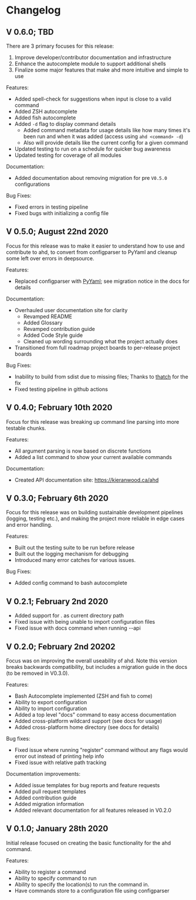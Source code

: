 # Changelog

## V 0.6.0; TBD

There are 3 primary focuses for this release:

1. Improve developer/contributor documentation and infrastructure
2. Enhance the autocomplete module to support additional shells
3. Finalize some major features that make ahd more intuitive and simple to use

Features:

- Added spell-check for suggestions when input is close to a valid command
- Added ZSH autocomplete
- Added fish autocomplete
- Added `-d` flag to display command details
  - Added command metadata for usage details like how many times it's been run and when it was added (access using `ahd <command> -d`)
  - Also will provide details like the current config for a given command
- Updated testing to run on a schedule for quicker bug awareness
- Updated testing for coverage of all modules

Documentation:

- Added documentation about removing migration for pre `V0.5.0` configurations

Bug Fixes:

- Fixed errors in testing pipeline
- Fixed bugs with initializing a config file

## V 0.5.0; August 22nd 2020

Focus for this release was to make it easier to understand how to use and contribute to ahd, to convert from configparser to PyYaml and cleanup some left over errors in deepsource.

Features:

- Replaced configparser with [PyYaml](https://pyyaml.org/); see migration notice in the docs for details

Documentation:

- Overhauled user documentation site for clarity
  - Revamped README
  - Added Glossary
  - Revamped contribution guide
  - Added Code Style guide
  - Cleaned up wording surrounding what the project actually does
- Transitioned from full roadmap project boards to per-release project boards

Bug Fixes:

- Inability to build from sdist due to missing files; Thanks to [thatch](https://github.com/thatch) for the fix
- Fixed testing pipeline in github actions

## V 0.4.0; February 10th 2020

Focus for this release was breaking up command line parsing into more testable chunks.

Features:

- All argument parsing is now based on discrete functions
- Added a list command to show your current available commands

Documentation:

- Created API documentation site: https://kieranwood.ca/ahd

## V 0.3.0; February 6th 2020

Focus for this release was on building sustainable development pipelines (logging, testing etc.), and making the project more reliable in edge cases and error handling.

Features:

- Built out the testing suite to be run before release
- Built out the logging mechanism for debugging
- Introduced many error catches for various issues.

Bug Fixes:

- Added config command to bash autocomplete


## V 0.2.1; February 2nd 2020

- Added support for . as current directory path
- Fixed issue with being unable to import configuration files
- Fixed issue with docs command when running --api



## V 0.2.0; February 2nd 20202

Focus was on improving the overall useability of ahd. Note this version breaks backwards compatibility, but includes a migration guide in the docs (to be removed in V0.3.0).



Features:

- Bash Autocomplete implemented (ZSH and fish to come)
- Ability to export configuration
- Ability to import configuration
- Added a top level "docs" command to easy access documentation
- Added cross-platform wildcard support (see docs for usage)
- Added cross-platform home directory (see docs for details)



Bug fixes:

- Fixed issue where running "register" command without any flags would error out instead of printing help info
- Fixed issue with relative path tracking



Documentation improvements:

- Added issue templates for bug reports and feature requests
- Added pull request templates
- Added contribution guide
- Added migration information
- Added relevant documentation for all features released in V0.2.0



## V 0.1.0; January 28th 2020

Initial release focused on creating the basic functionality for the ahd command.

Features:

- Ability to register a command
- Ability to specify command to run
- Ability to specify the location(s) to run the command in.
- Have commands store to a configuration file using configparser
